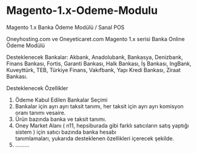 # Magento-1.x-Odeme-Modulu

Magento 1.x Banka Ödeme Modülü / Sanal POS

Oneyhosting.com ve Oneyeticaret.com Magento 1.x serisi Banka Online Ödeme Modülü

Desteklenecek Bankalar: Akbank, Anadolubank, Bankasya, Denizbank, Finans Bankası, Fortis, Garanti Bankası, Halk Bankası, İş Bankası, IngBank, Kuveyttürk, TEB, Türkiye Finans, Vakıfbank, Yapı Kredi Bankası, Ziraat Bankası.
 
 Desteklenecek Özellikler
  
  1. Ödeme Kabul Edilen Bankalar Seçimi
  2. Bankalar için ayrı ayrı taksit tanımı, her taksit için ayrı ayrı komisyon oranı tanımı vesaire.
  3. Ürün bazında banka ve taksit tanımı.
  4. Oney Market Alanı ( n11, hepsiburada gibi farklı satıcıların satış yaptığı sistem ) için satıcı bazında banka hesabı      
     tanımlamaları, yukarıda desteklenen özellikleri içerecek şekilde.
  5. .........
